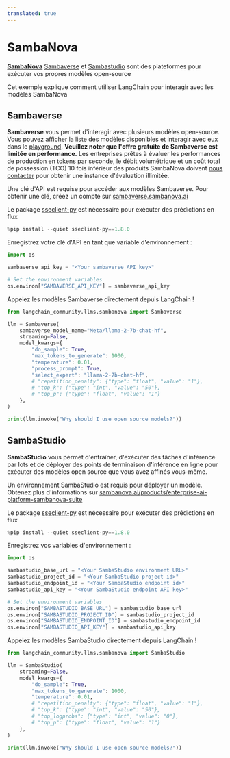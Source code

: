 ```yaml
---
translated: true
---
```


# SambaNova

**[SambaNova](https://sambanova.ai/)** [Sambaverse](https://sambaverse.sambanova.ai/) et [Sambastudio](https://sambanova.ai/technology/full-stack-ai-platform) sont des plateformes pour exécuter vos propres modèles open-source

Cet exemple explique comment utiliser LangChain pour interagir avec les modèles SambaNova

## Sambaverse

**Sambaverse** vous permet d'interagir avec plusieurs modèles open-source. Vous pouvez afficher la liste des modèles disponibles et interagir avec eux dans le [playground](https://sambaverse.sambanova.ai/playground). **Veuillez noter que l'offre gratuite de Sambaverse est limitée en performance.** Les entreprises prêtes à évaluer les performances de production en tokens par seconde, le débit volumétrique et un coût total de possession (TCO) 10 fois inférieur des produits SambaNova doivent [nous contacter](https://sambaverse.sambanova.ai/contact-us) pour obtenir une instance d'évaluation illimitée.

Une clé d'API est requise pour accéder aux modèles Sambaverse. Pour obtenir une clé, créez un compte sur [sambaverse.sambanova.ai](https://sambaverse.sambanova.ai/)

Le package [sseclient-py](https://pypi.org/project/sseclient-py/) est nécessaire pour exécuter des prédictions en flux

```python
%pip install --quiet sseclient-py==1.8.0
```

Enregistrez votre clé d'API en tant que variable d'environnement :

```python
import os

sambaverse_api_key = "<Your sambaverse API key>"

# Set the environment variables
os.environ["SAMBAVERSE_API_KEY"] = sambaverse_api_key
```

Appelez les modèles Sambaverse directement depuis LangChain !

```python
from langchain_community.llms.sambanova import Sambaverse

llm = Sambaverse(
    sambaverse_model_name="Meta/llama-2-7b-chat-hf",
    streaming=False,
    model_kwargs={
        "do_sample": True,
        "max_tokens_to_generate": 1000,
        "temperature": 0.01,
        "process_prompt": True,
        "select_expert": "llama-2-7b-chat-hf",
        # "repetition_penalty": {"type": "float", "value": "1"},
        # "top_k": {"type": "int", "value": "50"},
        # "top_p": {"type": "float", "value": "1"}
    },
)

print(llm.invoke("Why should I use open source models?"))
```

## SambaStudio

**SambaStudio** vous permet d'entraîner, d'exécuter des tâches d'inférence par lots et de déployer des points de terminaison d'inférence en ligne pour exécuter des modèles open source que vous avez affinés vous-même.

Un environnement SambaStudio est requis pour déployer un modèle. Obtenez plus d'informations sur [sambanova.ai/products/enterprise-ai-platform-sambanova-suite](https://sambanova.ai/products/enterprise-ai-platform-sambanova-suite)

Le package [sseclient-py](https://pypi.org/project/sseclient-py/) est nécessaire pour exécuter des prédictions en flux

```python
%pip install --quiet sseclient-py==1.8.0
```

Enregistrez vos variables d'environnement :

```python
import os

sambastudio_base_url = "<Your SambaStudio environment URL>"
sambastudio_project_id = "<Your SambaStudio project id>"
sambastudio_endpoint_id = "<Your SambaStudio endpoint id>"
sambastudio_api_key = "<Your SambaStudio endpoint API key>"

# Set the environment variables
os.environ["SAMBASTUDIO_BASE_URL"] = sambastudio_base_url
os.environ["SAMBASTUDIO_PROJECT_ID"] = sambastudio_project_id
os.environ["SAMBASTUDIO_ENDPOINT_ID"] = sambastudio_endpoint_id
os.environ["SAMBASTUDIO_API_KEY"] = sambastudio_api_key
```

Appelez les modèles SambaStudio directement depuis LangChain !

```python
from langchain_community.llms.sambanova import SambaStudio

llm = SambaStudio(
    streaming=False,
    model_kwargs={
        "do_sample": True,
        "max_tokens_to_generate": 1000,
        "temperature": 0.01,
        # "repetition_penalty": {"type": "float", "value": "1"},
        # "top_k": {"type": "int", "value": "50"},
        # "top_logprobs": {"type": "int", "value": "0"},
        # "top_p": {"type": "float", "value": "1"}
    },
)

print(llm.invoke("Why should I use open source models?"))
```
